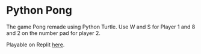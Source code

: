 # Python Pong

The game Pong remade using Python Turtle.  Use W and S for Player 1 and 8 and 2 on the number pad for player 2.

Playable on Replit [here](https://replit.com/@RamenJunkie/Python-Pong).